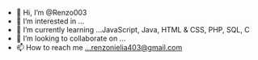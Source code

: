 - 👋 Hi, I’m @Renzo003
- 👀 I’m interested in ...
- 🌱 I’m currently learning ...JavaScript, Java, HTML & CSS, PHP, SQL, C
- 💞️ I’m looking to collaborate on ...
- 📫 How to reach me ...renzonielia403@gmail.com

<!---
Renzo003/Renzo003 is a ✨ special ✨ repository because its `README.md` (this file) appears on your GitHub profile.
You can click the Preview link to take a look at your changes.
--->
